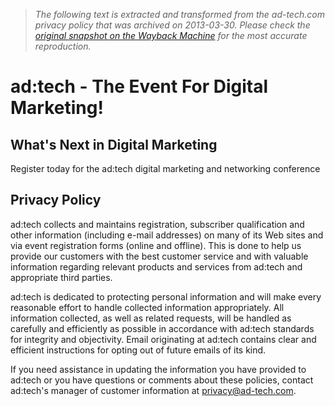 > *The following text is extracted and transformed from the ad-tech.com privacy policy that was archived on 2013-03-30. Please check the [original snapshot on the Wayback Machine](https://web.archive.org/web/20130330065647id_/http%3A//www.ad-tech.com/privacy.htm) for the most accurate reproduction.*

# ad:tech - The Event For Digital Marketing!

## What's Next in Digital Marketing

Register today for the ad:tech digital marketing and networking conference

## Privacy Policy

ad:tech collects and maintains registration, subscriber qualification and other information (including e-mail addresses) on many of its Web sites and via event registration forms (online and offline). This is done to help us provide our customers with the best customer service and with valuable information regarding relevant products and services from ad:tech and appropriate third parties. 

ad:tech is dedicated to protecting personal information and will make every reasonable effort to handle collected information appropriately. All information collected, as well as related requests, will be handled as carefully and efficiently as possible in accordance with ad:tech standards for integrity and objectivity. Email originating at ad:tech contains clear and efficient instructions for opting out of future emails of its kind.

If you need assistance in updating the information you have provided to ad:tech or you have questions or comments about these policies, contact ad:tech's manager of customer information at [privacy@ad-tech.com](mailto:privacy@ad-tech.com). 
